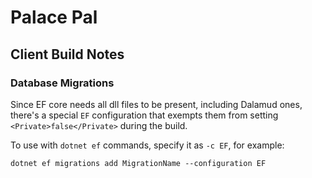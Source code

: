 ﻿# Palace Pal

## Client Build Notes

### Database Migrations

Since EF core needs all dll files to be present, including Dalamud ones,
there's a special `EF` configuration that exempts them from setting
`<Private>false</Private>` during the build.

To use with `dotnet ef` commands, specify it as `-c EF`, for example:

```shell
dotnet ef migrations add MigrationName --configuration EF
```
